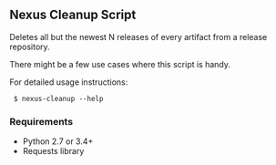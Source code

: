 
## Nexus Cleanup Script

 Deletes all but the newest N releases of every artifact from a release
 repository.

 There might be a few use cases where this script is handy.

 For detailed usage instructions:

```
 $ nexus-cleanup --help
```

### Requirements

 - Python 2.7 or 3.4+
 - Requests library
